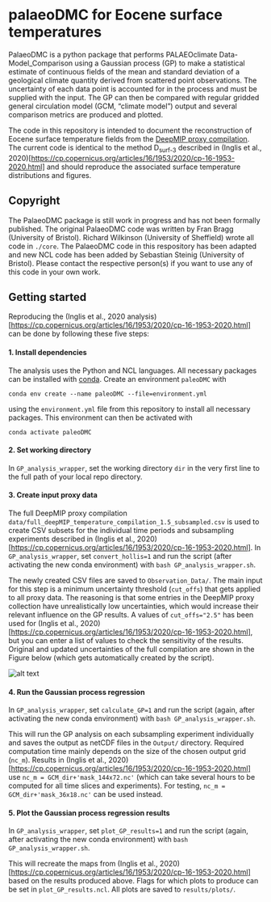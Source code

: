 # palaeoDMC for Eocene surface temperatures
PalaeoDMC is a python package that performs PALAEOclimate Data-Model_Comparison using a Gaussian process (GP) to make a statistical estimate of continuous fields of the mean and standard deviation of a geological climate quantity derived from scattered point observations. The uncertainty of each data point is accounted for in the process and must be supplied with the input. The GP can then be compared with regular gridded general circulation model (GCM, “climate model”) output and several comparison metrics are produced and plotted.

The code in this repository is intended to document the reconstruction of Eocene surface temperature fields from the [DeepMIP proxy compilation](https://gmd.copernicus.org/articles/12/3149/2019/). The current code is identical to the method D<sub>surf-3</sub> described in (Inglis et al., 2020)[https://cp.copernicus.org/articles/16/1953/2020/cp-16-1953-2020.html] and should reproduce the associated surface temperature distributions and figures.

## Copyright
The PalaeoDMC package is still work in progress and has not been formally published. The original PalaeoDMC code was written by Fran Bragg (University of Bristol). Richard Wilkinson (University of Sheffield) wrote all code in `./core`. The PalaeoDMC code in this respository has been adapted and new NCL code has been added by Sebastian Steinig (University of Bristol). Please contact the respective person(s) if you want to use any of this code in your own work.

## Getting started
Reproducing the (Inglis et al., 2020 analysis)[https://cp.copernicus.org/articles/16/1953/2020/cp-16-1953-2020.html] can be done by following these five steps:

#### 1. Install dependencies
The analysis uses the Python and NCL languages. All necessary packages can be installed with  [conda](https://conda.io/projects/conda/en/latest/index.html). Create an environment `paleoDMC` with 

```
conda env create --name paleoDMC --file=environment.yml
``` 

using the `environment.yml` file from this repository to install all necessary packages. This environment can then be activated with

```
conda activate paleoDMC
```

#### 2. Set working directory
In `GP_analysis_wrapper`, set the working directory `dir` in the very first line to the full path of your local repo directory.

#### 3. Create input proxy data
The full DeepMIP proxy compilation `data/full_deepMIP_temperature_compilation_1.5_subsampled.csv` is used to create CSV subsets for the individual time periods and subsampling experiments described in (Inglis et al., 2020)[https://cp.copernicus.org/articles/16/1953/2020/cp-16-1953-2020.html]. In `GP_analysis_wrapper`, set `convert_hollis=1` and run the script (after activating the new conda environment) with `bash GP_analysis_wrapper.sh`.

The newly created CSV files are saved to `Observation_Data/`. The main input for this step is a minimum uncertainty threshold (`cut_offs`) that gets applied to all proxy data. The reasoning is that some entries in the DeepMIP proxy collection have unrealistically low uncertainties, which would increase their relevant influence on the GP results. A values of `cut_offs="2.5"` has been used for (Inglis et al., 2020)[https://cp.copernicus.org/articles/16/1953/2020/cp-16-1953-2020.html], but you can enter a list of values to check the sensitivity of the results. Original and updated uncertainties of the full compilation are shown in the Figure below (which gets automatically created by the script).

![alt text](https://github.com/sebsteinig/paleoDMC/blob/main/example_output/DeepMIP_proxy_SD.png?raw=true)


#### 4. Run the Gaussian process regression
In `GP_analysis_wrapper`, set `calculate_GP=1` and run the script (again, after activating the new conda environment) with `bash GP_analysis_wrapper.sh`.

This will run the GP analysis on each subsampling experiment individually and saves the output as netCDF files in the `Output/` directory. Required computation time mainly depends on the size of the chosen output grid (`nc_m`). Results in (Inglis et al., 2020)[https://cp.copernicus.org/articles/16/1953/2020/cp-16-1953-2020.html] use `nc_m = GCM_dir+'mask_144x72.nc'` (which can take several hours to be computed for all time slices and experiments). For testing, `nc_m = GCM_dir+'mask_36x18.nc'` can be used instead.

#### 5. Plot the Gaussian process regression results
In `GP_analysis_wrapper`, set `plot_GP_results=1` and run the script (again, after activating the new conda environment) with `bash GP_analysis_wrapper.sh`.

This will recreate the maps from (Inglis et al., 2020)[https://cp.copernicus.org/articles/16/1953/2020/cp-16-1953-2020.html] based on the results produced above. Flags for which plots to produce can be set in `plot_GP_results.ncl`. All plots are saved to `results/plots/`.